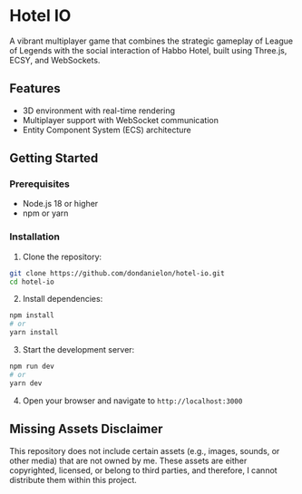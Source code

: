 # Hotel IO

A vibrant multiplayer game that combines the strategic gameplay of League of Legends with the social interaction of Habbo Hotel, built using Three.js, ECSY, and WebSockets.

## Features

- 3D environment with real-time rendering
- Multiplayer support with WebSocket communication
- Entity Component System (ECS) architecture

## Getting Started

### Prerequisites

- Node.js 18 or higher
- npm or yarn

### Installation

1. Clone the repository:

```bash
git clone https://github.com/dondanielon/hotel-io.git
cd hotel-io
```

2. Install dependencies:

```bash
npm install
# or
yarn install
```

3. Start the development server:

```bash
npm run dev
# or
yarn dev
```

4. Open your browser and navigate to `http://localhost:3000`

## Missing Assets Disclaimer

This repository does not include certain assets (e.g., images, sounds, or other media) that are not owned by me. These assets are either copyrighted, licensed, or belong to third parties, and therefore, I cannot distribute them within this project.
